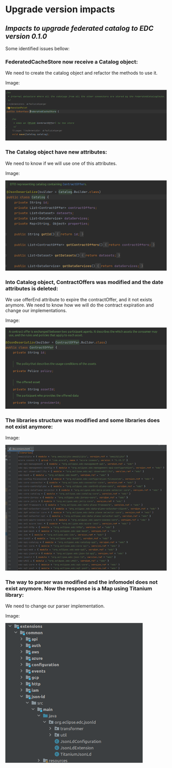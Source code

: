 # Upgrade version impacts
## _Impacts to upgrade federated catalog to EDC version 0.1.0_

Some identified issues bellow:

### FederatedCacheStore now receive a Catalog object:
We need to create the catalog object and refactor the methods to use it.

Image:

![image info](./issues-img-temp/image-1.png)

### The Catalog object have new attributes:
We need to know if we will use one of this attributes.

Image:

![image info](./issues-img-temp/image-2.png)

### Into Catalog object, ContractOffers was modified and the date attributes is deleted:
We use offerEnd attribute to expire the contractOffer, and it not exists anymore. 
We need to know how we will do the contract expiration and change our implementations.

Image:

![image info](./issues-img-temp/image-3.png)

### The libraries structure was modified and some libraries does not exist anymore:

Image:

![image info](./issues-img-temp/image-4.png)

### The way to parser was modified and the infomodel does not exist anymore. Now the response is a Map using Titanium library:
We need to change our parser implementation.

Image:

![image info](./issues-img-temp/image-5.png)




